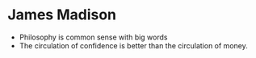 James Madison
==============

* Philosophy is common sense with big words 
* The circulation of confidence is better than the circulation of money. 
